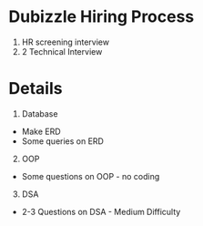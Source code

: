# Dubizzle Hiring Process
1. HR screening interview
2. 2 Technical Interview

# Details
1. Database
* Make ERD 
* Some queries on ERD

2. OOP
* Some questions on OOP - no coding

3. DSA
* 2-3 Questions on DSA - Medium Difficulty
